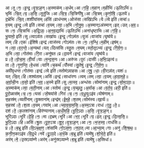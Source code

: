 

  
आ।तु।नः॒।इ॒न्द्र॒।वृ॒त्र॒ऽह॒न्।अ॒स्माक॑म्।अ॒र्धम्।आ।ग॒हि॒।म॒हान्।म॒हीभिः॑।ऊ॒तिऽभिः॑॥  
भृमिः॑।चि॒त्।घ॒।अ॒सि॒।तूतु॑जिः।आ।चि॒त्र॒।चि॒त्रिणी॑षु।आ।चि॒त्रम्।कृ॒णो॒षि॒।ऊ॒तये॑॥  
द॒भ्रेभिः॑।चि॒त्।शशी॑यांसम्।हंसि॑।व्राध॑न्तम्।ओज॑सा।सखि॑ऽभिः।ये।त्वे इति॑।सचा॑॥  
व॒यम्।इ॒न्द्र॒।त्वे इति॑।सचा॑।व॒यम्।त्वा॒।अ॒भि।नो॒नु॒मः॒।अ॒स्मान्ऽअ॑स्मान्।इत्।उत्।अ॒व॒॥  
सः।नः॒।चि॒त्राभिः॑।अ॒द्रि॒ऽवः॒।अ॒न॒व॒द्याभिः॑।ऊ॒तिऽभिः॑।अना॑धृष्टाभिः।आ।ग॒हि॒॥  
भू॒यामो॒ इति॑।सु।त्वाऽव॑तः।सखा॑यः।इ॒न्द्र॒।गोऽम॑तः।युजः॑।वाजा॑य।घृष्व॑ये॥  
त्वम्।हि।एकः॑।ईशि॑षे।इन्द्र॑।वाज॑स्य।गोऽम॑तः।सः।नः॒।य॒न्धि॒।म॒हीम्।इष॑म्॥  
न।त्वा॒।व॒र॒न्ते॒।अ॒न्यथा॑।यत्।दित्स॑सि।स्तु॒तः।म॒घम्।स्तो॒तृऽभ्यः॑।इ॒न्द्र॒।गि॒र्व॒णः॒॥  
अ॒भि।त्वा॒।गोत॑माः।गि॒रा।अनू॑षत।प्र।दा॒वने॑।इन्द्र॑।वाजा॑य।घृष्व॑ये॥  
प्र।ते॒।वो॒चा॒म॒।वी॒र्या॑।याः।म॒न्द॒स॒नः।आ।अरु॑जः।पुरः॑।दासीः॑।अ॒भि॒ऽइत्य॑॥  
ता।ते॒।गृ॒ण॒न्ति॒।वे॒धसः॑।यानि॑।च॒कर्थ॑।पौंस्या॑।सु॒तेषु॑।इ॒न्द्र॒।गि॒र्व॒णः॒॥  
अवी॑वृधन्त।गोत॑माः।इन्द्र॑।त्वे इति॑।स्तोम॑ऽवाहसः।आ।ए॒षु॒।धाः॒।वी॒रऽव॑त्।यशः॑॥  
यत्।चि॒त्।हि।शश्व॑ताम्।असि॑।इन्द्र॑।साधा॑रणः।त्वम्।तम्।त्वा॒।व॒यम्।हा॒वा॒म॒हे॒॥  
अ॒र्वा॒ची॒नः।व॒सो॒ इति॑।भ॒व॒।अ॒स्मे इति॑।सु।म॒त्स्व॒।अन्ध॑सः।सोमा॑नाम्।इ॒न्द्र॒।सो॒म॒ऽपाः॒॥  
अ॒स्माक॑म्।त्वा॒।म॒ती॒नाम्।आ।स्तोमः॑।इ॒न्द्र॒।य॒च्छ॒तु॒।अ॒र्वाक्।आ।व॒र्त॒य॒।हरी॒ इति॑॥  
पु॒रो॒ळास॑म्।च॒।नः॒।घसः॑।जो॒षया॑से।गिरः॑।च॒।नः॒।व॒धू॒युःऽइ॑व।योष॑णाम्॥  
स॒हस्र॑म्।व्यती॑नाम्।यु॒क्ताना॑म्।इन्द्र॑म्।ई॒म॒हे॒।श॒तम्।सोम॑स्य।खा॒र्यः॑॥  
स॒हस्रा॑।ते॒।श॒ता।व॒यम्।गवा॑म्।आ।च्या॒व॒या॒म॒सि॒।अ॒स्म॒ऽत्रा।राधः॑।ए॒तु॒।ते॒॥  
दश॑।ते॒।क॒लशा॑नाम्।हिर॑ण्यानाम्।अ॒धी॒म॒हि॒।भू॒रि॒ऽदाः।अ॒सि॒।वृ॒त्र॒ऽह॒न्॥  
भूरि॑ऽदाः।भूरि॑।दे॒हि॒।नः॒।मा।द॒भ्रम्।भूरि॑।आ।भ॒र॒।भूरि॑।घ॒।इत्।इ॒न्द्र॒।दि॒त्स॒सि॒॥  
भू॒रि॒ऽदाः।हि।असि॑।श्रु॒तः।पु॒रु॒ऽत्रा।शू॒र॒।वृ॒त्र॒ऽह॒न्।आ।नः॒।भ॒ज॒स्व॒।राध॑सि॥  
प्र।ते॒।ब॒भ्रू इति॑।वि॒ऽच॒क्ष॒ण॒।शंसा॑मि।गो॒ऽस॒णः॒।न॒पा॒त्।मा।आ॒भ्या॒म्।गाः।अनु॑।शि॒श्र॒थः॒॥  
क॒नी॒न॒काऽइ॑व।वि॒द्र॒धे।नवे॑।द्रु॒ऽप॒दे।अ॒र्भ॒के।ब॒भ्रू इति॑।यामे॑षु।शो॒भे॒ते॒ इति॑॥  
अर॑म्।मे॒।उ॒स्रऽया॑म्णे।अर॑म्।अनु॑स्रऽयाम्ने।ब॒भ्रू इति॑।यामे॑षु।अ॒स्रिधा॑॥  
